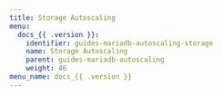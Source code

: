 ```yaml
---
title: Storage Autoscaling
menu:
  docs_{{ .version }}:
    identifier: guides-mariadb-autoscaling-storage
    name: Storage Autoscaling
    parent: guides-mariadb-autoscaling
    weight: 46
menu_name: docs_{{ .version }}
---
```

